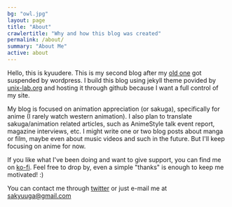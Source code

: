 ```yaml
---
bg: "owl.jpg"
layout: page
title: "About"
crawlertitle: "Why and how this blog was created"
permalink: /about/
summary: "About Me"
active: about
---
```


Hello, this is kyuudere. This is my second blog after my [old one](https://sakyuuga.wordpress.com) got suspended by wordpress. I build this blog using jekyll theme povided by [unix-lab.org](http://www.unix-lab.org/voyager/) and hosting it through github because I want a full control of my site. 

My blog is focused on animation appreciation (or sakuga), specifically for anime (I rarely watch western animation). I also plan to translate sakuga/animation related articles, such as AnimeStyle talk event report, magazine interviews, etc. I might write one or two blog posts about manga or film, maybe even about music videos and such in the future. But I'll keep focusing on anime for now.  

If you like what I've been doing and want to give support, you can find me on [ko-fi](https://ko-fi.com/kyuudere). Feel free to drop by, even a simple "thanks" is enough to keep me motivated! :)


You can contact me through [twitter](https://twitter.com/sakyuuga) or just e-mail me at sakyuuga@gmail.com
